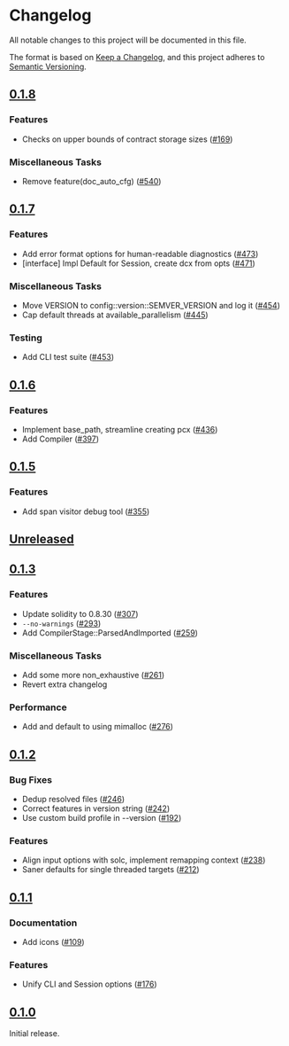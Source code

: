 # Changelog

All notable changes to this project will be documented in this file.

The format is based on [Keep a Changelog](https://keepachangelog.com/en/1.1.0/),
and this project adheres to [Semantic Versioning](https://semver.org/spec/v2.0.0.html).

## [0.1.8](https://github.com/paradigmxyz/solar/releases/tag/v0.1.8)

### Features

- Checks on upper bounds of contract storage sizes ([#169](https://github.com/paradigmxyz/solar/issues/169))

### Miscellaneous Tasks

- Remove feature(doc_auto_cfg) ([#540](https://github.com/paradigmxyz/solar/issues/540))

## [0.1.7](https://github.com/paradigmxyz/solar/releases/tag/v0.1.7)

### Features

- Add error format options for human-readable diagnostics ([#473](https://github.com/paradigmxyz/solar/issues/473))
- [interface] Impl Default for Session, create dcx from opts ([#471](https://github.com/paradigmxyz/solar/issues/471))

### Miscellaneous Tasks

- Move VERSION to config::version::SEMVER_VERSION and log it ([#454](https://github.com/paradigmxyz/solar/issues/454))
- Cap default threads at available_parallelism ([#445](https://github.com/paradigmxyz/solar/issues/445))

### Testing

- Add CLI test suite ([#453](https://github.com/paradigmxyz/solar/issues/453))

## [0.1.6](https://github.com/paradigmxyz/solar/releases/tag/v0.1.6)

### Features

- Implement base_path, streamline creating pcx ([#436](https://github.com/paradigmxyz/solar/issues/436))
- Add Compiler ([#397](https://github.com/paradigmxyz/solar/issues/397))

## [0.1.5](https://github.com/paradigmxyz/solar/releases/tag/v0.1.5)

### Features

- Add span visitor debug tool ([#355](https://github.com/paradigmxyz/solar/issues/355))

## [Unreleased](https://github.com/paradigmxyz/solar/compare/v0.1.3...HEAD)

## [0.1.3](https://github.com/paradigmxyz/solar/releases/tag/v0.1.3)

### Features

- Update solidity to 0.8.30 ([#307](https://github.com/paradigmxyz/solar/issues/307))
- `--no-warnings` ([#293](https://github.com/paradigmxyz/solar/issues/293))
- Add CompilerStage::ParsedAndImported ([#259](https://github.com/paradigmxyz/solar/issues/259))

### Miscellaneous Tasks

- Add some more non_exhaustive ([#261](https://github.com/paradigmxyz/solar/issues/261))
- Revert extra changelog

### Performance

- Add and default to using mimalloc ([#276](https://github.com/paradigmxyz/solar/issues/276))

## [0.1.2](https://github.com/paradigmxyz/solar/releases/tag/v0.1.2)

### Bug Fixes

- Dedup resolved files ([#246](https://github.com/paradigmxyz/solar/issues/246))
- Correct features in version string ([#242](https://github.com/paradigmxyz/solar/issues/242))
- Use custom build profile in --version ([#192](https://github.com/paradigmxyz/solar/issues/192))

### Features

- Align input options with solc, implement remapping context ([#238](https://github.com/paradigmxyz/solar/issues/238))
- Saner defaults for single threaded targets ([#212](https://github.com/paradigmxyz/solar/issues/212))

## [0.1.1](https://github.com/paradigmxyz/solar/releases/tag/v0.1.1)

### Documentation

- Add icons ([#109](https://github.com/paradigmxyz/solar/issues/109))

### Features

- Unify CLI and Session options ([#176](https://github.com/paradigmxyz/solar/issues/176))

## [0.1.0](https://github.com/paradigmxyz/solar/releases/tag/v0.1.0)

Initial release.

<!-- generated by git-cliff -->
